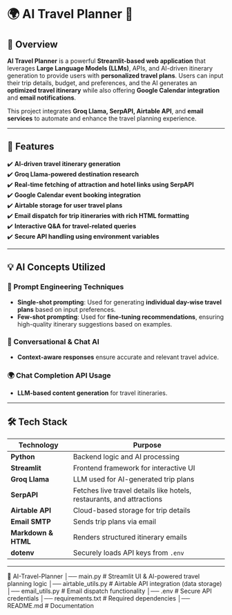 
# 🌍 AI Travel Planner 🛫

## 🚀 Overview
**AI Travel Planner** is a powerful **Streamlit-based web application** that leverages **Large Language Models (LLMs)**, APIs, and AI-driven itinerary generation to provide users with **personalized travel plans**. Users can input their trip details, budget, and preferences, and the AI generates an **optimized travel itinerary** while also offering **Google Calendar integration** and **email notifications**.

This project integrates **Groq Llama, SerpAPI, Airtable API**, and **email services** to automate and enhance the travel planning experience.

---

## 📌 Features
✔️ **AI-driven travel itinerary generation**  
✔️ **Groq Llama-powered destination research**  
✔️ **Real-time fetching of attraction and hotel links using SerpAPI**  
✔️ **Google Calendar event booking integration**  
✔️ **Airtable storage for user travel plans**  
✔️ **Email dispatch for trip itineraries with rich HTML formatting**  
✔️ **Interactive Q&A for travel-related queries**  
✔️ **Secure API handling using environment variables**  

---

## 💡 AI Concepts Utilized

### 🧠 Prompt Engineering Techniques
- **Single-shot prompting**: Used for generating **individual day-wise travel plans** based on input preferences.
- **Few-shot prompting**: Used for **fine-tuning recommendations**, ensuring high-quality itinerary suggestions based on examples.

### 🔄 Conversational & Chat AI
- **Context-aware responses** ensure accurate and relevant travel advice.

### 🌍 Chat Completion API Usage
- **LLM-based content generation** for travel itineraries.

---

## 🛠️ Tech Stack

| **Technology**  | **Purpose**  |
|---------------|-------------|
| **Python**  | Backend logic and AI processing  |
| **Streamlit**  | Frontend framework for interactive UI  |
| **Groq Llama**  | LLM used for AI-generated trip plans  |
| **SerpAPI**  | Fetches live travel details like hotels, restaurants, and attractions  |
| **Airtable API**  | Cloud-based storage for trip details  |
| **Email SMTP**  | Sends trip plans via email  |
| **Markdown & HTML**  | Renders structured itinerary emails  |
| **dotenv**  | Securely loads API keys from `.env`  |


---

📂 AI-Travel-Planner
│── main.py               # Streamlit UI & AI-powered travel planning logic
│── airtable_utils.py      # Airtable API integration (data storage)
│── email_utils.py         # Email dispatch functionality
│── .env                   # Secure API credentials
│── requirements.txt       # Required dependencies
│── README.md              # Documentation


